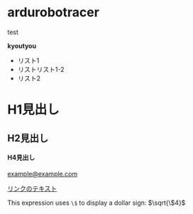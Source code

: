 # ardurobotracer

test

**kyoutyou**

* リスト1
* リストリスト1-2
* リスト2

# H1見出し
## H2見出し
#### H4見出し

<example@example.com>

[google]: http://google.com/        "Google"

[リンクのテキスト](リンクのアドレス "リンクのタイトル")

This expression uses `\$` to display a dollar sign: $\sqrt{\$4}$
